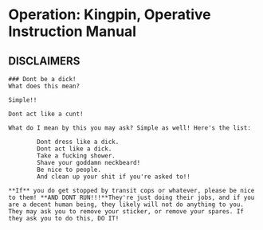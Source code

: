 # Operation: Kingpin, Operative Instruction Manual



## **DISCLAIMERS**

	###	Dont be a dick!
	What does this mean?

	Simple!!

	Dont act like a cunt!

	What do I mean by this you may ask? Simple as well! Here's the list:

			Dont dress like a dick.
			Dont act like a dick.
			Take a fucking shower.
			Shave your goddamn neckbeard!
			Be nice to people.
			And clean up your shit if you're asked to!!

	**If** you do get stopped by transit cops or whatever, please be nice to them! **AND DONT RUN!!!**They're just doing their jobs, and if you are a decent human being, they likely will not do anything to you. They may ask you to remove your sticker, or remove your spares. If they ask you to do this, DO IT!